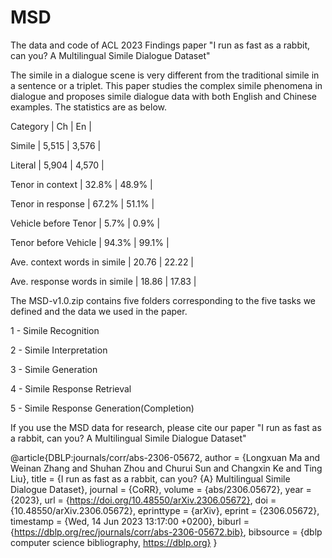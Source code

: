 # MSD
The data and code of ACL 2023 Findings paper "I run as fast as a rabbit, can you? A Multilingual Simile Dialogue Dataset"

The simile in a dialogue scene is very different from the traditional simile in a sentence or a triplet. This paper studies the complex simile phenomena in dialogue and proposes simile dialogue data with both English and Chinese examples. The statistics are as below.

Category                       |   Ch   |    En   |

Simile                         |  5,515 |  3,576  |

Literal                        |  5,904 |  4,570  |

Tenor in context               |  32.8% |  48.9%  |

Tenor in response              |  67.2% |  51.1%  |

Vehicle before Tenor           |  5.7%  |  0.9%   |

Tenor before Vehicle           |  94.3% |  99.1%  |

Ave. context words in simile   |  20.76 |  22.22  |

Ave. response words in simile  |  18.86 |  17.83  |

The MSD-v1.0.zip contains five folders corresponding to the five tasks we defined and the data we used in the paper.

1 - Simile Recognition

2 - Simile Interpretation

3 - Simile Generation

4 - Simile Response Retrieval

5 - Simile Response Generation(Completion)

If you use the MSD data for research, please cite our paper "I run as fast as a rabbit, can you? A Multilingual Simile Dialogue Dataset"

@article{DBLP:journals/corr/abs-2306-05672,
  author       = {Longxuan Ma and
                  Weinan Zhang and
                  Shuhan Zhou and
                  Churui Sun and
                  Changxin Ke and
                  Ting Liu},
  title        = {I run as fast as a rabbit, can you? {A} Multilingual Simile Dialogue
                  Dataset},
  journal      = {CoRR},
  volume       = {abs/2306.05672},
  year         = {2023},
  url          = {https://doi.org/10.48550/arXiv.2306.05672},
  doi          = {10.48550/arXiv.2306.05672},
  eprinttype    = {arXiv},
  eprint       = {2306.05672},
  timestamp    = {Wed, 14 Jun 2023 13:17:00 +0200},
  biburl       = {https://dblp.org/rec/journals/corr/abs-2306-05672.bib},
  bibsource    = {dblp computer science bibliography, https://dblp.org}
}
